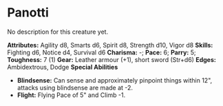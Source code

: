 # Panotti

No description for this creature yet.

**Attributes:** Agility d8, Smarts d6, Spirit d8, Strength d10, Vigor
d8
**Skills:** Fighting d6, Notice d4, Survival d6
**Charisma:** -; **Pace:** 6; **Parry:** 5; **Toughness:** 7 (1)
**Gear:** Leather armour (+1), short sword (Str+d6)
**Edges:** Ambidextrous, Dodge
**Special Abilities**

- **Blindsense:** Can sense and approximately pinpoint things within
12", attacks using blindsense are made at -2.
- **Flight:** Flying Pace of 5" and Climb -1.
